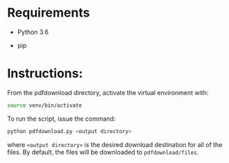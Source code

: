 # Requirements
* Python 3.6

* pip

# Instructions:
From the pdfdownload directory, activate the virtual environment with:

 ```bash
 source venv/bin/activate
 ```

To run the script, issue the command:

```bash
python pdfdownload.py <output directory>
```

where  `<output directory>` is the desired download destination for all of the files. By default, the files will be downloaded to `pdfdownload/files`.
